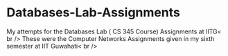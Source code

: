 # Databases-Lab-Assignments
My attempts for the Databases Lab ( CS 345 Course) Assignments at IITG< br />
These were the Computer Networks Assignments given in my sixth semester at IIT Guwahati< br />
